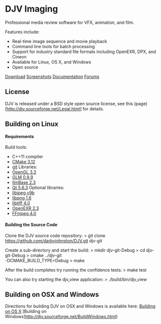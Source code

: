 DJV Imaging
===========
Professional media review software for VFX, animation, and film.

Features include:
* Real-time image sequence and movie playback
* Command line tools for batch processing
* Support for industry standard file formats including OpenEXR, DPX, and Cineon
* Available for Linux, OS X, and Windows
* Open source

[Download](http://djv.sourceforge.net/Download.html)
[Screenshots](http://djv.sourceforge.net/Screenshots.html)
[Documentation](http://djv.sourceforge.net/Documentation.html)
[Forums](https://sourceforge.net/p/djv/discussion)


License
-------
DJV is released under a BSD style open source license, see this
(page)[http://djv.sourceforge.net/Legal.html] for details.


Building on Linux
-----------------

#### Requirements

Build tools:
* C++11 compiler
* [CMake 3.12](https://cmake.org)
* [git](https://git-scm.com)
Libraries:
* [OpenGL 3.3](https://www.opengl.org)
* [GLM 0.9.9](https://glm.g-truc.net/0.9.9/index.html)
* [IlmBase 2.3](http://www.openexr.com/downloads.html)
* [Qt 5.6.3](https://download.qt.io/archive/qt/5.6/5.6.3/single)
Optional libraries:
* [libjpeg v9b](https://www.ijg.org)
* [libpng 1.6](http://www.libpng.org/pub/png/libpng.html)
* [libtiff 4.0](http://download.osgeo.org/libtiff)
* [OpenEXR 2.3](http://www.openexr.com/downloads.html)
* [FFmpeg 4.0](https://www.ffmpeg.org)

#### Building the Source Code

Clone the DJV source code repository:
    > git clone https://github.com/darbyjohnston/DJV.git djv-git

Create a sub-directory and start the build:
    > mkdir djv-git-Debug
    > cd djv-git-Debug
    > cmake ../djv-git \
        -DCMAKE_BUILD_TYPE=Debug
    > make

After the build completes try running the confidence tests:
    > make test

You can also try starting the djv_view application:
    > ./build/bin/djv_view


Building on OSX and Windows
---------------------------

Directions for building DJV on OSX and Windows is available here:
[Building on OS X](http://djv.sourceforge.net/BuildOSX.html)
[Building on Windows]http://djv.sourceforge.net/BuildWindows.html)
